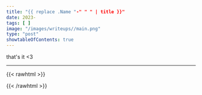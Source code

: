 ```yaml
---
title: "{{ replace .Name "-" " " | title }}"
date: 2023-
tags: [ ]
image: "/images/writeups//main.png"
type: "post"
showtableOfContents: true
---
```




that's it <3

---

{{< rawhtml >}} 
<script src="https://utteranc.es/client.js"
        repo="mansoorbarri/website"
        issue-term="title"
        theme="github-dark"
        crossorigin="anonymous"
        async>
</script>
{{< /rawhtml >}}